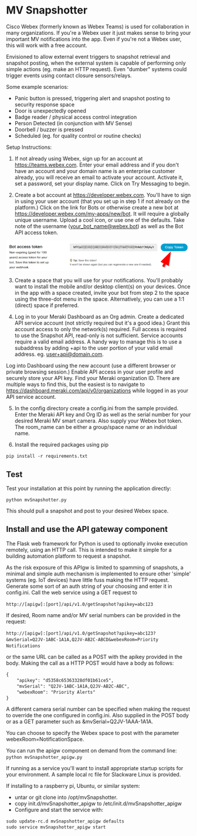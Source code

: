 # MV Snapshotter

Cisco Webex (formerly known as Webex Teams) is used for collaboration in many organizations. If
you're a Webex user it just makes sense to bring your important MV notifications into the app.
Even if you're not a Webex user, this will work with a free account.

Envisioned to allow external event triggers to snapshot retrieval and snapshot posting, when the 
external system is capable of performing only simple actions (eg. make an HTTP request). Even
"dumber" systems could trigger events using contact closure sensors/relays.

Some example scenarios:
- Panic button is pressed, triggering alert and snapshot posting to security response space
- Door is unexpectedly opened
- Badge reader / physical access control integration
- Person Detected (in conjunction with MV Sense)
- Doorbell / buzzer is pressed
- Scheduled (eg. for quality control or routine checks)

Setup Instructions:
1. If not already using Webex, sign up for an account at https://teams.webex.com. Enter your email
address and if you don't have an account and your domain name is an enterprise customer already, you
will receive an email to activate your account. Activate it, set a password, set your display name. 
Click on Try Messaging to begin. 

2. Create a bot account at https://developer.webex.com. You'll have to sign in using your user account
(that you set up in step 1 if not already on the platform.) Click on the link for Bots or otherwise
create a new bot at https://developer.webex.com/my-apps/new/bot. It will require a globally unique
username. Upload a cool icon, or use one of the defaults.  Take note of the username 
(your_bot_name@webex.bot) as well as the Bot API access token.

![bot API key](Bot-API-key.png)

3. Create a space that you will use for your notifications. You'll probably want to install the mobile 
and/or desktop client(s) on your devices. Once in the app with a space created, invite your bot from 
step 2 to the space using the three-dot menu in the space. Alternatively, you can use a 1:1 (direct)
space if preferred.

4. Log in to your Meraki Dashboard as an Org admin. Create a dedicated API service account (not strictly
required but it's a good idea.) Grant this account access to only the network(s) required. Full access
is required to use the Snapshot API, read-only is not sufficient. Service accounts require a valid email
address. A handy way to manage this is to use a subaddress by adding +api to the user portion of your
valid email address. eg. user+api@domain.com. 

Log into Dashboard using the new account (use a different browser or private browsing session.) 
Enable API access in your user profile and securely store your API key. Find your Meraki organization
ID. There are multiple ways to find this, but the easiest is to navigate to 
https://dashboard.meraki.com/api/v0/organizations while logged in as your API service account.

5. In the config directory create a config.ini from the sample provided.  Enter the Meraki API key and
Org ID as well as the serial number for your desired Meraki MV smart camera. Also supply your Webex 
bot token. The room_name can be either a group/space name or an individual name.
   
6. Install the required packages using pip
```buildoutcfg
pip install -r requirements.txt
```

## Test
Test your installation at this point by running the application directly:
```
python mvSnapshotter.py
```
This should pull a snapshot and post to your desired Webex space. 

## Install and use the API gateway component
The Flask web framework for Python is used to optionally invoke execution remotely, using an HTTP call.
This is intended to make it simple for a building automation platform to request a snapshot. 

As the risk exposure of this APIgw is limited to spamming of snapshots, a minimal and simple auth
mechanism is implemented to ensure other 'simple' systems (eg. IoT devices) have little fuss making
the HTTP request. Generate some sort of an auth string of your choosing and enter it in config.ini.
Call the web service using a GET request to 

```http://[apigw]:[port]/api/v1.0/getSnapshot?apikey=abc123```

If desired, Room name and/or MV serial numbers can be provided in the request:

```http://[apigw]:[port]/api/v1.0/getSnapshot?apikey=abc123?&mvSerial=Q2JV-1ABC-1A1A,Q2JV-AB2C-ABCD&webexRoom=Priority Notifications```

or the same URL can be called as a POST with the apikey provided in the body. Making the call as a HTTP
POST would have a body as follows:
```buildoutcfg
{
    "apikey": "d5358c65363328df01b61ce5",
    "mvSerial": "Q2JV-1ABC-1A1A,Q2JV-AB2C-ABC",
    "webexRoom": "Priority Alerts"
}
```

A different camera 
serial number can be specified when making the request to override the one configured in config.ini.
Also supplied in the POST body or as a GET parameter such as &mvSerial=Q2JV-1AAA-1A1A.

You can choose to specify the Webex space to post with the parameter webexRoom=NotificationSpace.

You can run the apigw component on demand from the command line:
```python mvSnapshotter_apigw.py```

If running as a service you'll want to install appropriate startup scripts for your environment. A
sample local rc file for Slackware Linux is provided. 

If installing to a raspberry pi, Ubuntu, or similar system:
- untar or git clone into /opt/mvSnapshotter. 
- copy init.d/mvSnapshotter_apigw to /etc/init.d/mvSnapshotter_apigw
- Configure and start the service with:
```
sudo update-rc.d mvSnapshotter_apigw defaults
sudo service mvSnapshotter_apigw start
```
